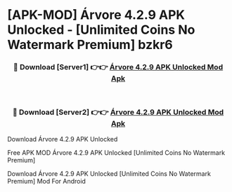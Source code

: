 # [APK-MOD] Árvore 4.2.9 APK Unlocked - [Unlimited Coins No Watermark Premium] bzkr6



<div align="center">
<h3>🔴 Download [Server1] 👉👉 <a href="https://momento.my/?title=Árvore_4.2.9_APK_Unlocked">Árvore 4.2.9 APK Unlocked Mod Apk</a></h3><br>

<h3>🔴 Download [Server2] 👉👉 <a href="https://momento.my/?title=Árvore_4.2.9_APK_Unlocked">Árvore 4.2.9 APK Unlocked Mod Apk</a></h3>
</div>



Download Árvore 4.2.9 APK Unlocked 

Free APK MOD Árvore 4.2.9 APK Unlocked [Unlimited Coins No Watermark Premium]

Download Árvore 4.2.9 APK Unlocked [Unlimited Coins No Watermark Premium] Mod For Android
